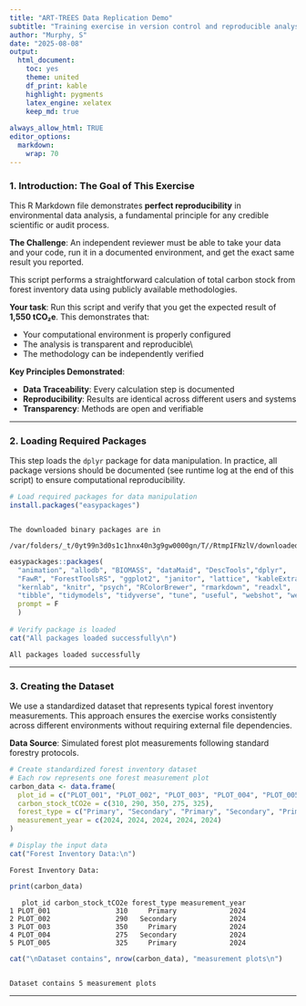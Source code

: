 ```yaml
---
title: "ART-TREES Data Replication Demo"
subtitle: "Training exercise in version control and reproducible analyses"
author: "Murphy, S"
date: "2025-08-08"
output:
  html_document:
    toc: yes
    theme: united
    df_print: kable
    highlight: pygments
    latex_engine: xelatex
    keep_md: true
    
always_allow_html: TRUE
editor_options: 
  markdown: 
    wrap: 70
---
```




### **1. Introduction: The Goal of This Exercise**

This R Markdown file demonstrates **perfect reproducibility** in
environmental data analysis, a fundamental principle for any credible
scientific or audit process.

**The Challenge**: An independent reviewer must be able to take your
data and your code, run it in a documented environment, and get the
exact same result you reported.

This script performs a straightforward calculation of total carbon
stock from forest inventory data using publicly available
methodologies.

**Your task**: Run this script and verify that you get the expected
result of **1,550 tCO₂e**. This demonstrates that:

-   Your computational environment is properly configured
-   The analysis is transparent and reproducible\
-   The methodology can be independently verified

**Key Principles Demonstrated**:

-   **Data Traceability**: Every calculation step is documented
-   **Reproducibility**: Results are identical across different users
    and systems
-   **Transparency**: Methods are open and verifiable

----------------------------------------------------------------------

### **2. Loading Required Packages**

This step loads the `dplyr` package for data manipulation. In
practice, all package versions should be documented (see runtime log
at the end of this script) to ensure computational reproducibility.


``` r
# Load required packages for data manipulation
install.packages("easypackages")
```

```

The downloaded binary packages are in
	/var/folders/_t/0yt99n3d0s1c1hnx40n3g9gw0000gn/T//RtmpIFNzlV/downloaded_packages
```

``` r
easypackages::packages(
  "animation", "allodb", "BIOMASS", "dataMaid", "DescTools","dplyr",
  "FawR", "ForestToolsRS", "ggplot2", "janitor", "lattice", "kableExtra", 
  "kernlab", "knitr", "psych", "RColorBrewer", "rmarkdown", "readxl", 
  "tibble", "tidymodels", "tidyverse", "tune", "useful", "webshot", "webshot2",
  prompt = F
  )
  
# Verify package is loaded
cat("All packages loaded successfully\n")
```

```
All packages loaded successfully
```

----------------------------------------------------------------------

### **3. Creating the Dataset**

We use a standardized dataset that represents typical forest inventory
measurements. This approach ensures the exercise works consistently
across different environments without requiring external file
dependencies.

**Data Source**: Simulated forest plot measurements following standard
forestry protocols.


``` r
# Create standardized forest inventory dataset
# Each row represents one forest measurement plot
carbon_data <- data.frame(
  plot_id = c("PLOT_001", "PLOT_002", "PLOT_003", "PLOT_004", "PLOT_005"),
  carbon_stock_tCO2e = c(310, 290, 350, 275, 325),
  forest_type = c("Primary", "Secondary", "Primary", "Secondary", "Primary"),
  measurement_year = c(2024, 2024, 2024, 2024, 2024)
)

# Display the input data
cat("Forest Inventory Data:\n")
```

```
Forest Inventory Data:
```

``` r
print(carbon_data)
```

```
   plot_id carbon_stock_tCO2e forest_type measurement_year
1 PLOT_001                310     Primary             2024
2 PLOT_002                290   Secondary             2024
3 PLOT_003                350     Primary             2024
4 PLOT_004                275   Secondary             2024
5 PLOT_005                325     Primary             2024
```

``` r
cat("\nDataset contains", nrow(carbon_data), "measurement plots\n")
```

```

Dataset contains 5 measurement plots
```

----------------------------------------------------------------------
